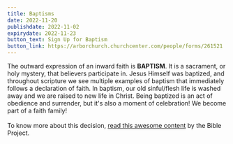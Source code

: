 ```yaml
---
title: Baptisms
date: 2022-11-20
publishdate: 2022-11-02
expirydate: 2022-11-23
button_text: Sign Up for Baptism
button_link: https://arborchurch.churchcenter.com/people/forms/261521
---
```

The outward expression of an inward faith is **BAPTISM**. It is a sacrament, or holy mystery, that believers participate in. Jesus Himself was baptized, and throughout scripture we see multiple examples of baptism that immediately follows a declaration of faith. In baptism, our old sinful/flesh life is washed away and we are raised to new life in Christ. Being baptized is an act of obedience and surrender, but it's also a moment of celebration! We become part of a faith family!\
\
To know more about this decision, [read this awesome content](https://arborchurchnw.us15.list-manage.com/track/click?u=c2795b3c9db91a6d819e00736&id=be7b335918&e=b50ed12949) by the Bible Project.
